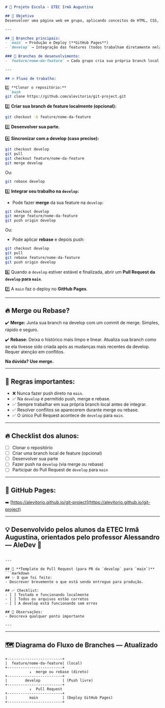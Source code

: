 ````markdown
# 🚀 Projeto Escola - ETEC Irmã Augustina

## 🎯 Objetivo
Desenvolver uma página web em grupo, aplicando conceitos de HTML, CSS, JavaScript e Git colaborativo, utilizando um fluxo de trabalho muito próximo do mercado.

---

## 🌳 Branches principais:
- `main` → Produção e Deploy (**GitHub Pages**)
- `develop` → Integração das features (todos trabalham diretamente nela)

### 🚧 Branches de desenvolvimento:
- `feature/nome-da-feature` → Cada grupo cria sua própria branch local para desenvolver sua parte.

---

## 🔥 Fluxo de trabalho:

1️⃣ **Clonar o repositório:**
```bash
git clone https://github.com/alevitorio/git-project.git
````

2️⃣ **Criar sua branch de feature localmente (opcional):**

```bash
git checkout -b feature/nome-da-feature
```

3️⃣ **Desenvolver sua parte.**

4️⃣ **Sincronizar com a develop (caso precise):**

```bash
git checkout develop
git pull
git checkout feature/nome-da-feature
git merge develop
```

Ou:

```bash
git rebase develop
```

5️⃣ **Integrar seu trabalho na `develop`:**

* Pode fazer **merge** da sua feature na `develop`:

```bash
git checkout develop
git merge feature/nome-da-feature
git push origin develop
```

Ou:

* Pode aplicar **rebase** e depois push:

```bash
git checkout develop
git pull
git rebase feature/nome-da-feature
git push origin develop
```

6️⃣ Quando a `develop` estiver estável e finalizada, abrir um **Pull Request da `develop` para `main`**.

7️⃣ A `main` faz o deploy no **GitHub Pages**.

---

## 🔥 Merge ou Rebase?

✔️ **Merge:** Junta sua branch na develop com um commit de merge. Simples, rápido e seguro.

✔️ **Rebase:** Deixa o histórico mais limpo e linear. Atualiza sua branch como se ela tivesse sido criada após as mudanças mais recentes da develop. Requer atenção em conflitos.

**Na dúvida? Use merge.**

---

## 🛑 Regras importantes:

* ❌ Nunca fazer push direto na `main`.
* ✅ Na `develop` é permitido push, merge e rebase.
* ✅ Sempre trabalhar em sua própria branch local antes de integrar.
* ✅ Resolver conflitos se aparecerem durante merge ou rebase.
* ✅ O único Pull Request acontece de `develop` para `main`.

---

## 🔥 Checklist dos alunos:

* [ ] Clonar o repositório
* [ ] Criar uma branch local de feature (opcional)
* [ ] Desenvolver sua parte
* [ ] Fazer push na `develop` (via merge ou rebase)
* [ ] Participar do Pull Request de `develop` para `main`

---

## 🚀 GitHub Pages:

➡️ [https://alevitorio.github.io/git-project](https://alevitorio.github.io/git-project)

---

## 💡 Desenvolvido pelos alunos da **ETEC Irmã Augustina**, orientados pelo professor **Alessandro — AleDev 🚀**

````

---

## 📝 **Template de Pull Request (para PR da `develop` para `main`)**
```markdown
## ✨ O que foi feito:
- Descrever brevemente o que está sendo entregue para produção.

## ✅ Checklist:
- [ ] Testado e funcionando localmente
- [ ] Todos os arquivos estão corretos
- [ ] A develop está funcionando sem erros

## 🚀 Observações:
- Descreva qualquer ponto importante

---
````

---

## 🗺️ **Diagrama do Fluxo de Branches — Atualizado**

```plaintext
+-------------------------+
|  feature/nome-da-feature| (local)
+-------------------------+
           ↓  merge ou rebase (direto)
+-------------------------+
|        develop          | (Push livre)
+-------------------------+
           ↓  Pull Request
+-------------------------+
|          main           | (Deploy GitHub Pages)
+-------------------------+
```


